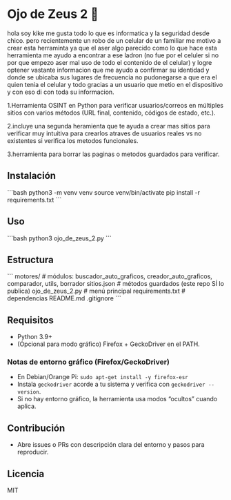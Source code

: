 # Ojo de Zeus 2 🔱
hola soy kike me gusta todo lo que es informatica y la seguridad desde chico. pero recientemente un robo de un celular de un familiar me motivo a crear esta herraminta ya que el aser algo parecido como lo que hace esta herramienta me ayudo a encontrar a ese ladron (no fue por el celuler si no por que empezo aser mal uso de todo el contenido de el celular) y logre optener vastante informacion que me ayudo a confirmar su identidad y donde se ubicaba sus lugares de frecuencia no pudonegarse a que era el quien tenia el celular y todo gracias a un usuario que metio en el dispositivo y con eso di con toda su informacion.

1.Herramienta OSINT en Python para verificar usuarios/correos en múltiples sitios con varios métodos (URL final, contenido, códigos de estado, etc.).

2.incluye una segunda heramienta que te ayuda a crear mas sitios para verificar muy intuitiva para crearlos atraves de usuarios reales vs no existentes si verifica los metodos funcionales.

3.herramienta para borrar las paginas o metodos guardados para verificar. 

## Instalación
\```bash
python3 -m venv venv
source venv/bin/activate
pip install -r requirements.txt
\```

## Uso
\```bash
python3 ojo_de_zeus_2.py
\```

## Estructura
\```
motores/            # módulos: buscador_auto_graficos, creador_auto_graficos, comparador, utils, borrador
sitios.json         # métodos guardados (este repo SÍ lo publica)
ojo_de_zeus_2.py    # menú principal
requirements.txt    # dependencias
README.md
.gitignore
\```

## Requisitos
- Python 3.9+
- (Opcional para modo gráfico) Firefox + GeckoDriver en el PATH.

### Notas de entorno gráfico (Firefox/GeckoDriver)
- En Debian/Orange Pi: `sudo apt-get install -y firefox-esr`
- Instala `geckodriver` acorde a tu sistema y verifica con `geckodriver --version`.
- Si no hay entorno gráfico, la herramienta usa modos “ocultos” cuando aplica.

## Contribución
- Abre issues o PRs con descripción clara del entorno y pasos para reproducir.

## Licencia
MIT
